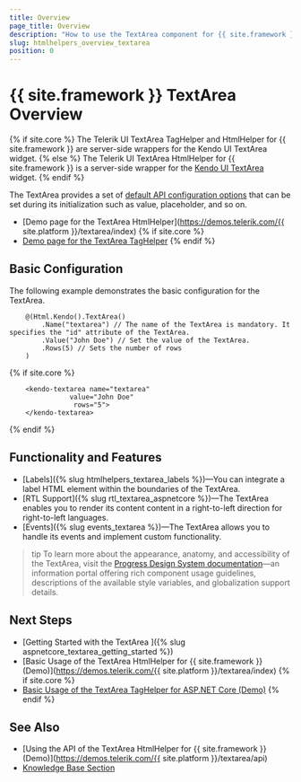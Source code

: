 ```yaml
---
title: Overview
page_title: Overview
description: "How to use the TextArea component for {{ site.framework }}."
slug: htmlhelpers_overview_textarea
position: 0
---
```


# {{ site.framework }} TextArea Overview

{% if site.core %}
The Telerik UI TextArea TagHelper and HtmlHelper for {{ site.framework }} are server-side wrappers for the Kendo UI TextArea widget.
{% else %}
The Telerik UI TextArea HtmlHelper for {{ site.framework }} is a server-side wrapper for the [Kendo UI TextArea](https://demos.telerik.com/kendo-ui/textarea/index) widget.
{% endif %}

The TextArea provides a set of [default API configuration options](/api/textarea) that can be set during its initialization such as value, placeholder, and so on.

* [Demo page for the TextArea HtmlHelper](https://demos.telerik.com/{{ site.platform }}/textarea/index)
{% if site.core %}
* [Demo page for the TextArea TagHelper](https://demos.telerik.com/aspnet-core/textarea/tag-helper)
{% endif %}

## Basic Configuration

The following example demonstrates the basic configuration for the TextArea.

```HtmlHelper
	@(Html.Kendo().TextArea()
		.Name("textarea") // The name of the TextArea is mandatory. It specifies the "id" attribute of the TextArea.
		.Value("John Doe") // Set the value of the TextArea.
        .Rows(5) // Sets the number of rows
	)
```
{% if site.core %}
```TagHelper
    <kendo-textarea name="textarea"
               value="John Doe"
                rows="5">
    </kendo-textarea>
```
{% endif %}
## Functionality and Features

* [Labels]({% slug htmlhelpers_textarea_labels %})&mdash;You can integrate a label HTML element within the boundaries of the TextArea.
* [RTL Support]({% slug rtl_textarea_aspnetcore %})&mdash;The TextArea enables you to render its content content in a right-to-left direction for right-to-left languages.
* [Events]({% slug events_textarea %})&mdash;The TextArea allows you to handle its events and implement custom functionality.

>tip To learn more about the appearance, anatomy, and accessibility of the TextArea, visit the [Progress Design System documentation](https://www.telerik.com/design-system/docs/components/textarea/)—an information portal offering rich component usage guidelines, descriptions of the available style variables, and globalization support details.

## Next Steps

* [Getting Started with the TextArea ]({% slug aspnetcore_textarea_getting_started %})
* [Basic Usage of the TextArea HtmlHelper for {{ site.framework }} (Demo)](https://demos.telerik.com/{{ site.platform }}/textarea/index)
{% if site.core %}
* [Basic Usage of the TextArea TagHelper for ASP.NET Core (Demo)](https://demos.telerik.com/aspnet-core/textarea/tag-helper)
{% endif %}

## See Also

* [Using the API of the TextArea HtmlHelper for {{ site.framework }} (Demo)](https://demos.telerik.com/{{ site.platform }}/textarea/api)
* [Knowledge Base Section](/knowledge-base)
